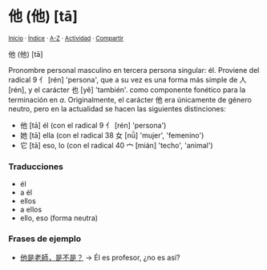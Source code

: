# 他 (他) [tā]
<sup>[Inicio](https://github.com/jucardus/jucardus.github.io/blob/main/readme.md) · [Índice](https://github.com/jucardus/jucardus.github.io/blob/main/indices/chino-espanol-ta1.md) · [A-Z](https://github.com/jucardus/jucardus.github.io/blob/main/indices/alfabetico.md) · [Actividad](https://github.com/jucardus/jucardus.github.io/blob/main/indices/actividad.md) · [Compartir](https://x.com/intent/tweet?text=Traducciones%2C%20notas%20gramaticales%20y%20frases%20de%20ejemplo%20para%20%E4%BB%96%20(%E4%BB%96)%20%5Bt%C4%81%5D.%0A%E2%86%92%20https%3A%2F%2Fgithub.com%2Fjucardus%2Frepo%2Fblob%2Fmain%2Fcontenido%2F25%2F04%2F26%2Fta1-20182.md%0A%0A%23chn_espnl_jucardus%0A%40jucardus)</sup>

他 (他) [tā]

Pronombre personal masculino en tercera persona singular: él. Proviene del radical 9 亻 [rén] 'persona', que a su vez es una forma más simple de 人 [rén], y el carácter 也 [yě] 'también'. como componente fonético para la terminación en _a_. Originalmente, el carácter 他 era únicamente de género neutro, pero en la actualidad se hacen las siguientes distinciones:

* 他 [tā] él (con el radical 9 亻 [rén] 'persona')
* 她 [tā] ella (con el radical 38 女 [nǚ] 'mujer', 'femenino')
* 它 [tā] eso, lo (con el radical 40 宀 [mián] 'techo', 'animal')

### Traducciones

* él
* a él
* ellos
* a ellos
* ello, eso (forma neutra)

### Frases de ejemplo

* [他是老師，是不是？](https://github.com/jucardus/jucardus.github.io/blob/main/contenido/25/04/20/ta1-shi4-lao3-shi1-shi4-bu2-shi4.md) → Él es profesor, ¿no es así?
